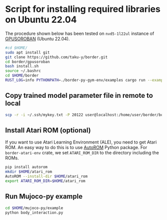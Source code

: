 # Script for installing required libraries on Ubuntu 22.04

The procedure shown below has been tested on `nvd5-1l22ul` instance of [GPUSOROBAN](https://soroban.highreso.jp) (Ubuntu 22.04).

```bash
#cd $HOME/
sudo apt install git
git clone https://github.com/taku-y/border.git
cd border/gpusoroban
bash install.sh
source ~/.bashrc
cd $HOME/border
RUST_LOG=info PYTHONPATH=./border-py-gym-env/examples cargo run --example random_cartpole
```

## Copy trained model parameter file in remote to local

```bash
scp -r -i ~/.ssh/mykey.txt -P 20122 user@localhost:/home/user/border/border/examples/model/dqn_pong border/examples/model
```

## Install Atari ROM (optional)

If you want to use Atari Learning Environment (ALE), you need to get Atari ROM.
An easy way to do this is to use [AutoROM](https://pypi.org/project/AutoROM/) Python package.
For `border-atari-env` crate, we set `ATARI_ROM_DIR` to the directory including the ROMs.

```bash
pip install autorom
mkdir $HOME/atari_rom
AutoROM --install-dir $HOME/atari_rom
export ATARI_ROM_DIR=$HOME/atari_rom
```

## Run Mujoco-py example

```bash
cd $HOME/mujoco-py/example
python body_interaction.py
```
